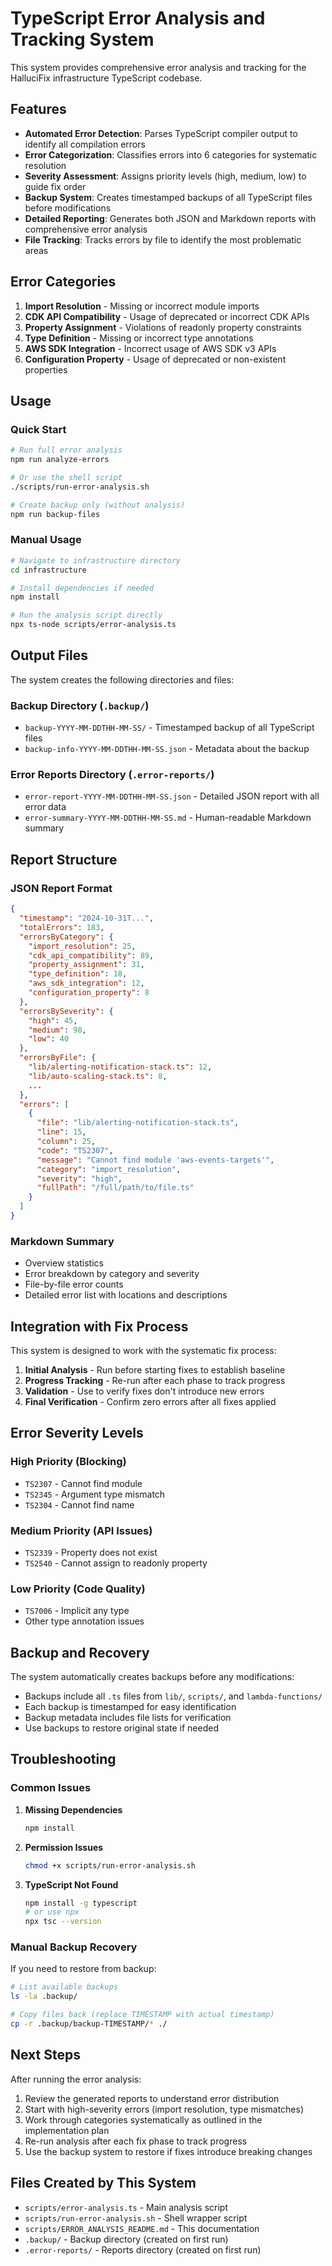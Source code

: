 # TypeScript Error Analysis and Tracking System

This system provides comprehensive error analysis and tracking for the HalluciFix infrastructure TypeScript codebase.

## Features

- **Automated Error Detection**: Parses TypeScript compiler output to identify all compilation errors
- **Error Categorization**: Classifies errors into 6 categories for systematic resolution
- **Severity Assessment**: Assigns priority levels (high, medium, low) to guide fix order
- **Backup System**: Creates timestamped backups of all TypeScript files before modifications
- **Detailed Reporting**: Generates both JSON and Markdown reports with comprehensive error analysis
- **File Tracking**: Tracks errors by file to identify the most problematic areas

## Error Categories

1. **Import Resolution** - Missing or incorrect module imports
2. **CDK API Compatibility** - Usage of deprecated or incorrect CDK APIs  
3. **Property Assignment** - Violations of readonly property constraints
4. **Type Definition** - Missing or incorrect type annotations
5. **AWS SDK Integration** - Incorrect usage of AWS SDK v3 APIs
6. **Configuration Property** - Usage of deprecated or non-existent properties

## Usage

### Quick Start

```bash
# Run full error analysis
npm run analyze-errors

# Or use the shell script
./scripts/run-error-analysis.sh

# Create backup only (without analysis)
npm run backup-files
```

### Manual Usage

```bash
# Navigate to infrastructure directory
cd infrastructure

# Install dependencies if needed
npm install

# Run the analysis script directly
npx ts-node scripts/error-analysis.ts
```

## Output Files

The system creates the following directories and files:

### Backup Directory (`.backup/`)
- `backup-YYYY-MM-DDTHH-MM-SS/` - Timestamped backup of all TypeScript files
- `backup-info-YYYY-MM-DDTHH-MM-SS.json` - Metadata about the backup

### Error Reports Directory (`.error-reports/`)
- `error-report-YYYY-MM-DDTHH-MM-SS.json` - Detailed JSON report with all error data
- `error-summary-YYYY-MM-DDTHH-MM-SS.md` - Human-readable Markdown summary

## Report Structure

### JSON Report Format
```json
{
  "timestamp": "2024-10-31T...",
  "totalErrors": 183,
  "errorsByCategory": {
    "import_resolution": 25,
    "cdk_api_compatibility": 89,
    "property_assignment": 31,
    "type_definition": 18,
    "aws_sdk_integration": 12,
    "configuration_property": 8
  },
  "errorsBySeverity": {
    "high": 45,
    "medium": 98,
    "low": 40
  },
  "errorsByFile": {
    "lib/alerting-notification-stack.ts": 12,
    "lib/auto-scaling-stack.ts": 8,
    ...
  },
  "errors": [
    {
      "file": "lib/alerting-notification-stack.ts",
      "line": 15,
      "column": 25,
      "code": "TS2307",
      "message": "Cannot find module 'aws-events-targets'",
      "category": "import_resolution",
      "severity": "high",
      "fullPath": "/full/path/to/file.ts"
    }
  ]
}
```

### Markdown Summary
- Overview statistics
- Error breakdown by category and severity
- File-by-file error counts
- Detailed error list with locations and descriptions

## Integration with Fix Process

This system is designed to work with the systematic fix process:

1. **Initial Analysis** - Run before starting fixes to establish baseline
2. **Progress Tracking** - Re-run after each phase to track progress
3. **Validation** - Use to verify fixes don't introduce new errors
4. **Final Verification** - Confirm zero errors after all fixes applied

## Error Severity Levels

### High Priority (Blocking)
- `TS2307` - Cannot find module
- `TS2345` - Argument type mismatch
- `TS2304` - Cannot find name

### Medium Priority (API Issues)
- `TS2339` - Property does not exist
- `TS2540` - Cannot assign to readonly property

### Low Priority (Code Quality)
- `TS7006` - Implicit any type
- Other type annotation issues

## Backup and Recovery

The system automatically creates backups before any modifications:

- Backups include all `.ts` files from `lib/`, `scripts/`, and `lambda-functions/`
- Each backup is timestamped for easy identification
- Backup metadata includes file lists for verification
- Use backups to restore original state if needed

## Troubleshooting

### Common Issues

1. **Missing Dependencies**
   ```bash
   npm install
   ```

2. **Permission Issues**
   ```bash
   chmod +x scripts/run-error-analysis.sh
   ```

3. **TypeScript Not Found**
   ```bash
   npm install -g typescript
   # or use npx
   npx tsc --version
   ```

### Manual Backup Recovery

If you need to restore from backup:

```bash
# List available backups
ls -la .backup/

# Copy files back (replace TIMESTAMP with actual timestamp)
cp -r .backup/backup-TIMESTAMP/* ./
```

## Next Steps

After running the error analysis:

1. Review the generated reports to understand error distribution
2. Start with high-severity errors (import resolution, type mismatches)
3. Work through categories systematically as outlined in the implementation plan
4. Re-run analysis after each fix phase to track progress
5. Use the backup system to restore if fixes introduce breaking changes

## Files Created by This System

- `scripts/error-analysis.ts` - Main analysis script
- `scripts/run-error-analysis.sh` - Shell wrapper script
- `scripts/ERROR_ANALYSIS_README.md` - This documentation
- `.backup/` - Backup directory (created on first run)
- `.error-reports/` - Reports directory (created on first run)